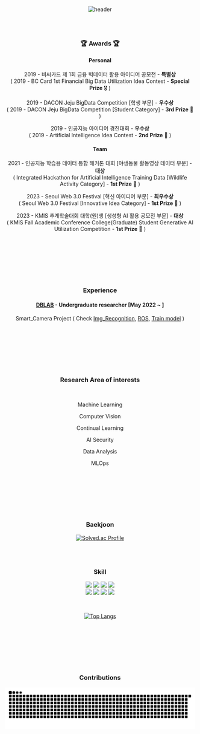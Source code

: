 <div align="center">
  
![header](https://capsule-render.vercel.app/api?type=waving&color=0:00B9FF,30:0068FF,100:814CF3&text=Hyunwoo%20Kim&fontColor=#FFFFFF&animation=fadeIn&stroke=ADADAD)

<br/>
<br/>

### :trophy: Awards :trophy:

#### Personal 

2019 - 비씨카드 제 1회 금융 빅데이터 활용 아이디어 공모전 - **특별상** <br/>
( 2019 - BC Card 1st Financial Big Data Utilization Idea Contest - **Special Prize** 🎖 ) <br/>

2019 - DACON Jeju BigData Competition [학생 부문] - **우수상** <br/>
( 2019 - DACON Jeju BigData Competition [Student Category] - **3rd Prize** 🥉 ) <br/>

2019 - 인공지능 아이디어 경진대회 - **우수상** <br/>
( 2019 - Artificial Intelligence Idea Contest - **2nd Prize** 🥈 ) <br/>


#### Team

2021 - 인공지능 학습용 데이터 통합 해커톤 대회 [야생동물 활동영상 데이터 부문] - **대상** <br/>
( Integrated Hackathon for Artificial Intelligence Training Data [Wildlife Activity Category] - **1st Prize** 🥇 ) <br/>

2023 - Seoul Web 3.0 Festival [혁신 아이디어 부문] - **최우수상** <br/>
( Seoul Web 3.0 Festival [Innovative Idea Category] - **1st Prize** 🥇 ) <br/>

2023 - KMIS 추계학술대회 대학(원)생 [생성형 AI 활용 공모전 부문] - **대상** <br/>
( KMIS Fall Academic Conference College(Graduate) Student Generative AI Utilization Competition - **1st Prize** 🥇 ) <br/>



<br/>
<br/>

#

<br/>
<br/>

### Experience

#### [DBLAB](https://sites.google.com/hanyang.ac.kr/dblab/home?authuser=0) - Undergraduate researcher [May 2022 ~ ] 

Smart_Camera Project ( Check [Img_Recognition](https://github.com/hwk06023/Img_Recognition), [ROS](https://github.com/hwk06023/To-process.bag), [Train model](https://wandb.ai/hwk06023/train/runs/j9geyxnn/overview?workspace=user-hwk06023) )

<br/>
<br/>

#

<br/>
<br/>

### Research Area of interests

<br/>

 Machine Learning

 Computer Vision

 Continual Learning

 AI Security

 Data Analysis

 MLOps

<br/>
<br/>

#

<br/>
<br/>

### Baekjoon
[![Solved.ac Profile](http://mazassumnida.wtf/api/v2/generate_badge?boj=hwk0602)](https://solved.ac/hwk0602/)

<br/>
<br/>

### Skill

<img src="https://img.shields.io/badge/C-A8B9CC?style=flat-square&logo=c&logoColor=white"/></a> <img src="https://img.shields.io/badge/C%2B%2B-00599C?style=flat-square&logo=c%2B%2B&logoColor=white"/></a> <img src="https://img.shields.io/badge/Python-3766AB?style=flat-square&logo=Python&logoColor=white"/></a> <img src="https://img.shields.io/badge/OpenCV-5C3EE8?style=flat-square&logo=opencv&logoColor=white"/></a> <br/>
<img src="https://img.shields.io/badge/Pytorch-EE4C2C?style=flat-square&logo=pytorch&logoColor=white"/></a> <img src="https://img.shields.io/badge/Tensorflow-white?style=flat-square&logo=Tensorflow&logoColor=EE4C2C"/></a> <img src="https://img.shields.io/badge/Kubernetes-326CE5?style=flat-square&logo=kubernetes&logoColor=white"/></a> <img src="https://img.shields.io/badge/Docker-2496ED?style=flat-square&logo=Docker&logoColor=white"/></a>

<br/>

[![Top Langs](https://github-readme-stats.vercel.app/api/top-langs/?username=hwk06023&layout=compact)](https://github.com/anuraghazra/github-readme-stats)

<br/>
<br/>

#

<br/>
<br/>

### Contributions

<img src="https://github.com/hwk06023/hwk06023/blob/output/github-contribution-grid-snake.svg"/>

</div>

